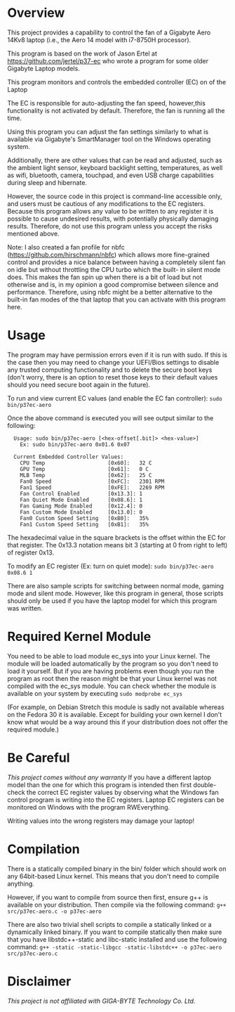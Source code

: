 # Overview
This project provides a capability to control the fan of a Gigabyte Aero 14Kv8 laptop
(i.e., the Aero 14 model with i7-8750H processor).

This program is based on the work of Jason Ertel at https://github.com/jertel/p37-ec 
who wrote a program for some older Gigabyte Laptop models.

This program monitors and controls the embedded controller (EC) on of the Laptop

The EC is responsible for auto-adjusting the fan speed, however,this functionality 
is not activated by default. Therefore, the fan is running all the time.

Using this program you can adjust the fan settings similarly to what is available 
via Gigabyte's SmartManager tool on the Windows operating system.

Additionally, there are other values that can be read and adjusted, such as the
ambient light sensor, keyboard backlight setting, temperatures, as well as wifi,
bluetooth, camera, touchpad, and even USB charge capabilities during sleep and
hibernate.

However, the source code in this project is command-line accessible only, and users
must be cautious of any modifications to the EC registers. Because this program
allows any value to be written to any register it is possible to cause undesired
results, with potentially physically damaging results. Therefore, do not use this
program unless you accept the risks mentioned above.

Note: I also created a fan profile for nbfc (https://github.com/hirschmann/nbfc)
which allows more fine-grained control and provides a nice balance between having
a completely silent fan on idle but without throttling the CPU turbo which the built-
in silent mode does. This makes the fan spin up when there is a bit of load but
not otherwise and is, in my opinion a good compromise between silence and performance.
Therefore, using nbfc might be a better alternative to the built-in fan modes of the 
that laptop that you can activate with this program here.

# Usage
The program may have permission errors even if it is run with sudo.
If this is the case then you may need to change your UEFI/Bios settings to
disable any trusted computing functionality and to delete the secure boot
keys (don't worry, there is an option to reset those keys to their default
values should you need secure boot again in the future).

To run and view current EC values (and enable the EC fan controller):
`sudo bin/p37ec-aero`

Once the above command is executed you will see output similar to the following:
```
  Usage: sudo bin/p37ec-aero [<hex-offset[.bit]> <hex-value>]
    Ex: sudo bin/p37ec-aero 0x01.6 0x07

  Current Embedded Controller Values:
    CPU Temp                    [0x60]:   32 C
    GPU Temp                    [0x61]:   0 C
    MLB Temp                    [0x62]:   25 C
    Fan0 Speed                  [0xFC]:   2301 RPM
    Fan1 Speed                  [0xFE]:   2269 RPM
    Fan Control Enabled         [0x13.3]: 1
    Fan Quiet Mode Enabled      [0x08.6]: 1
    Fan Gaming Mode Enabled     [0x12.4]: 0
    Fan Custom Mode Enabled     [0x13.0]: 0
    Fan0 Custom Speed Setting   [0xB0]:   35%
    Fan1 Custom Speed Setting   [0xB1]:   35%
```
The hexadecimal value in the square brackets is the offset within the EC for that 
register. The 0x13.3 notation means bit 3 (starting at 0 from right to left) of 
register 0x13.

To modify an EC register (Ex: turn on quiet mode):
`sudo bin/p37ec-aero 0x08.6 1`

There are also sample scripts for switching between normal mode, gaming mode
and silent mode. However, like this program in general, those scripts should only 
be used if you have the laptop model for which this program was written.


# Required Kernel Module
You need to be able to load module ec_sys into your Linux kernel.
The module will be loaded automatically by the program so you don't need to 
load it yourself. But if you are having problems even though you run the
program as root then the reason might be that your Linux kernel was not compiled 
with the ec_sys module. You can check whether the module is available on your system
by executing `sudo modprobe ec_sys`

(For example, on Debian Stretch this module is sadly not available whereas on the
Fedora 30 it is available. Except for building your own kernel I don't know
what would be a way around this if your distribution does not offer the required
module.)


# Be Careful
*This project comes without any warranty*
If you have a different laptop model than the one for which this program is 
intended then first double-check the correct EC register values by observing 
what the Windows fan control program is writing into the EC registers. 
Laptop EC registers can be monitored on Windows with the program
RWEverything.

Writing values into the wrong registers may damage your laptop!


# Compilation
There is a statically compiled binary in the bin/ folder which should work
on any 64bit-based Linux kernel. This means that you don't need to compile
anything.

However,  if you want to compile from source then first, ensure g++ is 
available on your distribution. Then compile via the following command:
`g++ src/p37ec-aero.c -o p37ec-aero`

There are also two trivial shell scripts to compile a statically linked
or a dynamically linked binary.
If you want to compile statically then make sure that you have
libstdc++-static and libc-static installed and use the following command:
`g++ -static -static-libgcc -static-libstdc++ -o p37ec-aero src/p37ec-aero.c`


# Disclaimer
*This project is not affiliated with GIGA-BYTE Technology Co. Ltd.*
